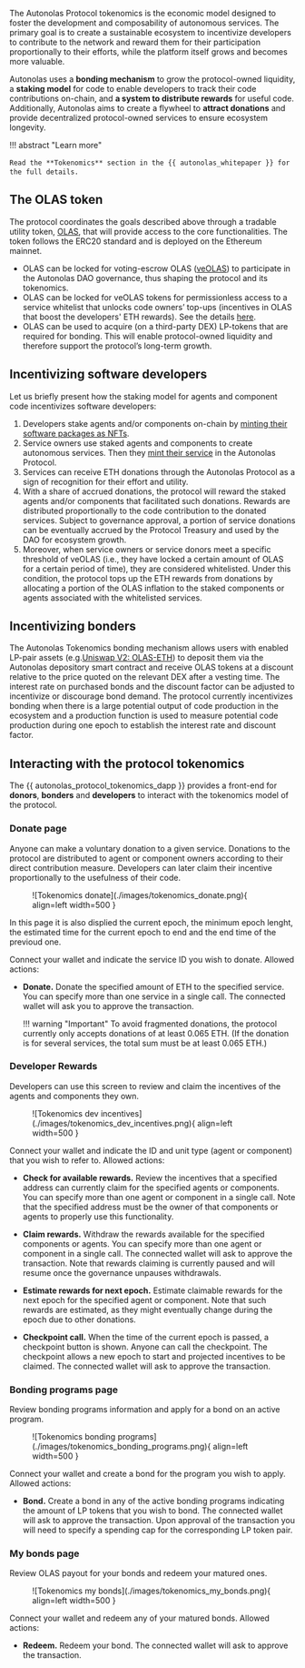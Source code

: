 The Autonolas Protocol tokenomics is the economic model designed to foster the development and composability of autonomous services. The primary goal is to create a sustainable ecosystem to incentivize developers to contribute to the network and reward them for their participation proportionally to their efforts, while the platform itself grows and becomes more valuable.

Autonolas uses a **bonding mechanism** to grow the protocol-owned liquidity, a **staking model** for code to enable developers to track their code contributions on-chain, and **a system to distribute rewards** for useful code. Additionally, Autonolas aims to create a flywheel to **attract donations** and provide decentralized protocol-owned services to ensure ecosystem longevity.

!!! abstract "Learn more"

    Read the **Tokenomics** section in the {{ autonolas_whitepaper }} for the full details.

## The OLAS token

The protocol coordinates the goals described above through a tradable utility token,
[OLAS](https://etherscan.io/address/0x0001A500A6B18995B03f44bb040A5fFc28E45CB0), that will provide access to the core functionalities. The
token follows the ERC20 standard and is deployed on the Ethereum mainnet.

* OLAS can be locked for voting-escrow OLAS ([veOLAS](https://etherscan.io/address/0x7e01A500805f8A52Fad229b3015AD130A332B7b3)) to participate in the Autonolas DAO governance, thus shaping the protocol and its tokenomics.
* OLAS can be locked for veOLAS tokens for permissionless access to a service whitelist that
unlocks code owners’ top-ups (incentives in OLAS that boost the developers' ETH rewards). See the details [here](https://github.com/valory-xyz/autonolas-tokenomics/blob/main/docs/Autonolas_tokenomics_audit.pdf).
* OLAS can be used to acquire (on a third-party DEX) LP-tokens that are required for
bonding. This will enable protocol-owned liquidity and therefore support the protocol’s long-term growth.

## Incentivizing software developers

Let us briefly present how the staking model for agents and component code incentivizes software developers:

1. Developers stake agents and/or components on-chain by [minting their software packages as NFTs](./mint_packages_nfts.md#mint-a-component).
2. Service owners use staked agents and components to create autonomous
services. Then they [mint their service](./mint_packages_nfts.md#mint-a-service) in the Autonolas Protocol.
3. Services can receive ETH donations through the Autonolas Protocol as a sign of recognition for their effort and utility.
4. With a share of accrued donations, the protocol will reward the staked agents and/or components that facilitated such donations. Rewards are distributed proportionally to the code contribution to the donated services. Subject to governance approval, a portion of service donations can be eventually accrued by the Protocol Treasury and used by the DAO for ecosystem growth.
5. Moreover, when service owners or service donors meet a specific threshold of veOLAS (i.e., they have locked a certain amount of OLAS for a certain period of time), they are considered whitelisted. Under this condition, the protocol tops up the ETH rewards from donations by allocating a portion of the OLAS inflation to the staked components or agents associated with the whitelisted services.

## Incentivizing bonders

The Autonolas Tokenomics bonding mechanism allows users with enabled LP-pair assets (e.g.[Uniswap V2: OLAS-ETH](https://etherscan.io/address/0x09d1d767edf8fa23a64c51fa559e0688e526812f)) to deposit them via the Autonolas depository smart contract and receive OLAS tokens at a discount relative to the price quoted on the relevant DEX after a vesting time. The interest rate on purchased bonds and the discount factor can be adjusted to incentivize or discourage bond demand. The protocol currently incentivizes bonding when there is a large potential output of code production in the ecosystem and a production function is used to measure potential code production during one epoch to establish the interest rate and discount factor.

## Interacting with the protocol tokenomics

The {{ autonolas_protocol_tokenomics_dapp }} provides a front-end for **donors**, **bonders** and **developers** to interact with the tokenomics model of the protocol.

### Donate page

Anyone can make a voluntary donation to a given service. Donations to the protocol are distributed to agent or component owners according to their direct contribution measure. Developers can later claim their incentive proportionally to the usefulness of their code.

<figure markdown>
![Tokenomics donate](./images/tokenomics_donate.png){ align=left width=500 }
</figure>

In this page it is also displied the current epoch, the minimum epoch lenght, the estimated time for the current epoch to end and the end time of the previoud one. 

Connect your wallet and indicate the service ID you wish to donate. Allowed actions:

* **Donate.** Donate the specified amount of ETH to the specified service. You can specify more than one service in a single call. The connected wallet will ask you to approve the transaction.

    !!! warning "Important"
        To avoid fragmented donations, the protocol currently only accepts donations of at least 0.065 ETH. (If the donation is for several services, the total sum must be at least 0.065 ETH.)

### Developer Rewards

Developers can use this screen to review and claim the incentives of the agents and components they own. 

<figure markdown>
![Tokenomics dev incentives](./images/tokenomics_dev_incentives.png){ align=left width=500 }
</figure>

 Connect your wallet and indicate the ID and unit type (agent or component) that you wish to refer to. Allowed actions:

* **Check for available rewards.** Review the incentives that a specified address can currently claim for the specified agents or components. You can specify more than one agent or component in a single call. Note that the specified address must be the owner of that components or agents to properly use this functionality.

* **Claim rewards.** Withdraw the rewards available for the specified components or agents. You can specify more than one agent or component in a single call. The connected wallet will ask to approve the transaction. Note that rewards claiming is currently paused and will resume once the governance unpauses withdrawals.

* **Estimate rewards for next epoch.** Estimate claimable rewards for the next epoch for the specified agent or component. Note that such rewards are estimated, as they might eventually change during the epoch due to other donations.

* **Checkpoint call.** When the time of the current epoch is passed, a checkpoint button is shown.  Anyone can call the checkpoint. The checkpoint allows a new epoch to start and projected incentives to be claimed. The connected wallet will ask to approve the transaction.

### Bonding programs page

Review bonding programs information and apply for a bond on an active program.

<figure markdown>
![Tokenomics bonding programs](./images/tokenomics_bonding_programs.png){ align=left width=500 }
</figure>

Connect your wallet and create a bond for the program you wish to apply. Allowed actions:

* **Bond.** Create a bond in any of the active bonding programs indicating the amount of LP tokens that you wish to bond. The connected wallet will ask to approve the transaction. Upon approval of the transaction you will need to specify a spending cap for the corresponding LP token pair.  

### My bonds page

Review OLAS payout for your bonds and redeem your matured ones.

<figure markdown>
![Tokenomics my bonds](./images/tokenomics_my_bonds.png){ align=left width=500 }
</figure>

Connect your wallet and redeem any of your matured bonds. Allowed actions:

* **Redeem.** Redeem your bond. The connected wallet will ask to approve the transaction.
